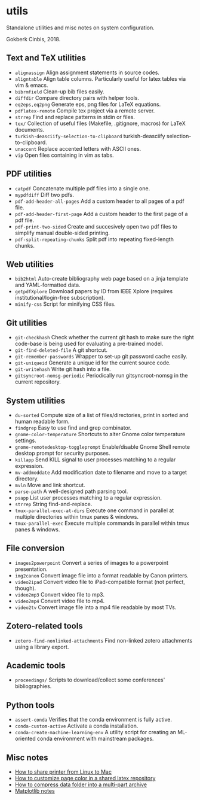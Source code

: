 utils
=====

Standalone utilities and misc notes on system configuration.

Gokberk Cinbis, 2018.

## Text and TeX utilities

* `alignassign`                                 Align assignment statements in source codes.
* `aligntable`                                  Align table columns. Particularly useful for latex tables via vim & emacs.
* `bibrmfield`                                  Clean-up bib files easily.
* `diffdir`                                     Compare directory pairs with helper tools.
* `eq2eps,eq2png`                               Generate eps, png files for LaTeX equations.
* `pdflatex-remote`                             Compile tex project via a remote server.
* `strrep`                                      Find and replace patterns in stdin or files.
* `tex/`                                        Collection of useful files (Makefile, .gitignore, macros) for LaTeX documents.
* `turkish-deasciify-selection-to-clipboard`    turkish-deasciify selection-to-clipboard.
* `unaccent`                                    Replace accented letters with ASCII ones.
* `vip`                                         Open files containing <pattern> in vim as tabs.

## PDF utilities

* `catpdf`                                      Concatenate multiple pdf files into a single one.
* `mypdfdiff`                                   Diff two pdfs.
* `pdf-add-header-all-pages`                    Add a custom header to all pages of a pdf file.
* `pdf-add-header-first-page`                   Add a custom header to the first page of a pdf file.
* `pdf-print-two-sided`                         Create and succesively open two pdf files to simplify manual double-sided printing.
* `pdf-split-repeating-chunks`                  Split pdf into repeating fixed-length chunks.

## Web utilities

* `bib2html`                                    Auto-create bibliography web page based on a jinja template and YAML-formatted data.
* `getpdfXplore`                                Download papers by ID from IEEE Xplore (requires institutional/login-free subscription).
* `minify-css`                                  Script for minifying CSS files.

## Git utilities

* `git-checkhash`                               Check whether the current git hash to make sure the right code-base is being used for evaluating a pre-trained model.
* `git-find-deleted-file`                       A git shortcut.
* `git-remember-passwords`                      Wrapper to set-up git password cache easily.
* `git-uniqueid`                                Generate a unique id for the current source code.
* `git-writehash`                               Write git hash into a file.
* `gitsyncroot-nomsg-periodic`                  Periodically run gitsyncroot-nomsg in the current repository.

## System utilities

* `du-sorted`                                   Compute size of a list of files/directories, print in sorted and human readable form.
* `findgrep`                                    Easy to use find and grep combinator.
* `gnome-color-temperature`                     Shortcuts to alter Gnome color temperature settings.
* `gnome-remotedesktop-toggleprompt`            Enable/disable Gnome Shell remote desktop prompt for security purposes.
* `killapp`                                     Send KILL signal to user processes matching to a regular expression.
* `mv-addmoddate`                               Add modification date to filename and move to a target directory.
* `mvln`                                        Move and link shortcut.
* `parse-path`                                  A well-designed path parsing tool.
* `psapp`                                       List user processes matching to a regular expression.
* `strrep`                                      String find-and-replace.
* `tmux-parallel-exec-at-dirs`                  Execute one command in parallel at multiple directories within tmux panes & windows.
* `tmux-parallel-exec`                          Execute multiple commands in parallel within tmux panes & windows.

## File conversion

* `images2powerpoint`                           Convert a series of images to a powerpoint presentation.
* `img2canon`                                   Convert image file into a format readable by Canon printers.
* `video2ipad`                                  Convert video file to iPad-compatible format (not perfect, though).
* `video2mp3`                                   Convert video file to mp3.
* `video2mp4`                                   Convert video file to mp4.
* `video2tv`                                    Convert image file into a mp4 file readable by most TVs.

## Zotero-related tools

* `zotero-find-nonlinked-attachments`           Find non-linked zotero attachments using a library export.

## Academic tools

* `proceedings/`                                Scripts to download/collect some conferences' bibliographies.

## Python tools

* `assert-conda`                                Verifies that the conda environment is fully active.
* `conda-custom-active`                         Activate a conda installation.
* `conda-create-machine-learning-env`           A utility script for creating an ML-oriented conda environment with mainstream packages.

## Misc notes

* [How to share printer from Linux to Mac](notes/LinuxToMacPrinterShare.md) 
* [How to customize page color in a shared latex repository](notes/LatexPageColors.md) 
* [How to compress data folder into a multi-part archive](notes/CompressDataMultipart.md)
* [Matplotlib notes](notes/MatplotlibNotes.md)




